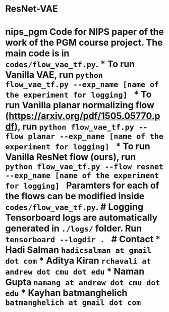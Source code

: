 # ResNet-VAE
# nips_pgm Code for NIPS paper of the work of the PGM course project.  The main code is in `codes/flow_vae_tf.py`.  * To run Vanilla VAE, run ``` python flow_vae_tf.py --exp_name [name of the experiment for logging]  ```  * To run Vanilla planar normalizing flow (https://arxiv.org/pdf/1505.05770.pdf), run ``` python flow_vae_tf.py --flow planar --exp_name [name of the experiment for logging]  ```  * To run Vanilla ResNet flow (ours), run ``` python flow_vae_tf.py --flow resnet --exp_name [name of the experiment for logging]  ```  Paramters for each of the flows can be modified inside `codes/flow_vae_tf.py`.  # Logging Tensorboard logs are automatically generated in `./logs/` folder. Run  ``` tensorboard --logdir .  ```  # Contact * Hadi Salman `hadicsalman at gmail dot com` * Aditya Kiran `rchavali at andrew dot cmu dot edu` * Naman Gupta `namang at andrew dot cmu dot edu` * Kayhan batmanghelich `batmanghelich at gmail dot com`
